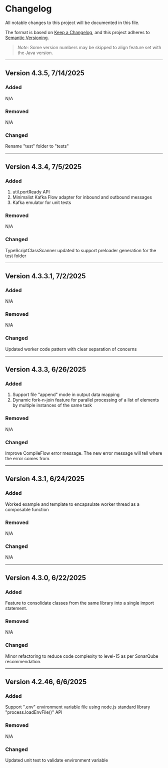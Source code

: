 # Changelog

All notable changes to this project will be documented in this file.

The format is based on [Keep a Changelog](https://keepachangelog.com/en/1.0.0/),
and this project adheres to [Semantic Versioning](https://semver.org/spec/v2.0.0.html).

> *Note*: Some version numbers may be skipped to align feature set with the Java version.

---
## Version 4.3.5, 7/14/2025

### Added

N/A

### Removed

N/A

### Changed

Rename "test" folder to "tests"

---
## Version 4.3.4, 7/5/2025

### Added

1. util.portReady API
2. Minimalist Kafka Flow adapter for inbound and outbound messages
3. Kafka emulator for unit tests

### Removed

N/A

### Changed

TypeScriptClassScanner updated to support preloader generation for the test folder

---
## Version 4.3.3.1, 7/2/2025

### Added

N/A

### Removed

N/A

### Changed

Updated worker code pattern with clear separation of concerns

---
## Version 4.3.3, 6/26/2025

### Added

1. Support file "append" mode in output data mapping
2. Dynamic fork-n-join feature for parallel processing of a list of elements by multiple instances of the same task

### Removed

N/A

### Changed

Improve CompileFlow error message. The new error message will tell where the error comes from.

---
## Version 4.3.1, 6/24/2025

### Added

Worked example and template to encapsulate worker thread as a composable function

### Removed

N/A

### Changed

N/A

---
## Version 4.3.0, 6/22/2025

### Added

Feature to consolidate classes from the same library into a single import statement.

### Removed

N/A

### Changed

Minor refactoring to reduce code complexity to level-15 as per SonarQube recommendation.

---
## Version 4.2.46, 6/6/2025

### Added

Support ".env" environment variable file using node.js standard library "process.loadEnvFile()" API

### Removed

N/A

### Changed

Updated unit test to validate environment variable
